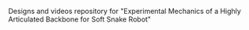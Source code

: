  Designs and videos repository for "Experimental Mechanics of a Highly Articulated Backbone for Soft Snake Robot"
